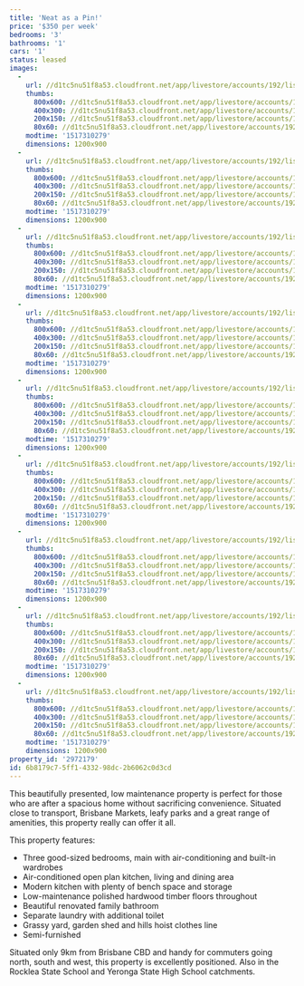 ```yaml
---
title: 'Neat as a Pin!'
price: '$350 per week'
bedrooms: '3'
bathrooms: '1'
cars: '1'
status: leased
images:
  -
    url: //d1tc5nu51f8a53.cloudfront.net/app/livestore/accounts/192/listings/1365141/images/Galah-3-Front-Daynes_1213445566_20180130090201.jpg
    thumbs:
      800x600: //d1tc5nu51f8a53.cloudfront.net/app/livestore/accounts/192/listings/1365141/images/Galah-3-Front-Daynes_1213445566_20180130090201_800x600.jpg
      400x300: //d1tc5nu51f8a53.cloudfront.net/app/livestore/accounts/192/listings/1365141/images/Galah-3-Front-Daynes_1213445566_20180130090201_400x300.jpg
      200x150: //d1tc5nu51f8a53.cloudfront.net/app/livestore/accounts/192/listings/1365141/images/Galah-3-Front-Daynes_1213445566_20180130090201_200x150.jpg
      80x60: //d1tc5nu51f8a53.cloudfront.net/app/livestore/accounts/192/listings/1365141/images/Galah-3-Front-Daynes_1213445566_20180130090201_80x60.jpg
    modtime: '1517310279'
    dimensions: 1200x900
  -
    url: //d1tc5nu51f8a53.cloudfront.net/app/livestore/accounts/192/listings/1365141/images/Galah-3-Living-Dayne_417565379_20180130090200.jpg
    thumbs:
      800x600: //d1tc5nu51f8a53.cloudfront.net/app/livestore/accounts/192/listings/1365141/images/Galah-3-Living-Dayne_417565379_20180130090200_800x600.jpg
      400x300: //d1tc5nu51f8a53.cloudfront.net/app/livestore/accounts/192/listings/1365141/images/Galah-3-Living-Dayne_417565379_20180130090200_400x300.jpg
      200x150: //d1tc5nu51f8a53.cloudfront.net/app/livestore/accounts/192/listings/1365141/images/Galah-3-Living-Dayne_417565379_20180130090200_200x150.jpg
      80x60: //d1tc5nu51f8a53.cloudfront.net/app/livestore/accounts/192/listings/1365141/images/Galah-3-Living-Dayne_417565379_20180130090200_80x60.jpg
    modtime: '1517310279'
    dimensions: 1200x900
  -
    url: //d1tc5nu51f8a53.cloudfront.net/app/livestore/accounts/192/listings/1365141/images/Galah-3-Living2-Dayn_9078365696_20180130090223.jpg
    thumbs:
      800x600: //d1tc5nu51f8a53.cloudfront.net/app/livestore/accounts/192/listings/1365141/images/Galah-3-Living2-Dayn_9078365696_20180130090223_800x600.jpg
      400x300: //d1tc5nu51f8a53.cloudfront.net/app/livestore/accounts/192/listings/1365141/images/Galah-3-Living2-Dayn_9078365696_20180130090223_400x300.jpg
      200x150: //d1tc5nu51f8a53.cloudfront.net/app/livestore/accounts/192/listings/1365141/images/Galah-3-Living2-Dayn_9078365696_20180130090223_200x150.jpg
      80x60: //d1tc5nu51f8a53.cloudfront.net/app/livestore/accounts/192/listings/1365141/images/Galah-3-Living2-Dayn_9078365696_20180130090223_80x60.jpg
    modtime: '1517310279'
    dimensions: 1200x900
  -
    url: //d1tc5nu51f8a53.cloudfront.net/app/livestore/accounts/192/listings/1365141/images/Galah-3-Kitchen-Dayn_4095209316_20180130090133.jpg
    thumbs:
      800x600: //d1tc5nu51f8a53.cloudfront.net/app/livestore/accounts/192/listings/1365141/images/Galah-3-Kitchen-Dayn_4095209316_20180130090133_800x600.jpg
      400x300: //d1tc5nu51f8a53.cloudfront.net/app/livestore/accounts/192/listings/1365141/images/Galah-3-Kitchen-Dayn_4095209316_20180130090133_400x300.jpg
      200x150: //d1tc5nu51f8a53.cloudfront.net/app/livestore/accounts/192/listings/1365141/images/Galah-3-Kitchen-Dayn_4095209316_20180130090133_200x150.jpg
      80x60: //d1tc5nu51f8a53.cloudfront.net/app/livestore/accounts/192/listings/1365141/images/Galah-3-Kitchen-Dayn_4095209316_20180130090133_80x60.jpg
    modtime: '1517310279'
    dimensions: 1200x900
  -
    url: //d1tc5nu51f8a53.cloudfront.net/app/livestore/accounts/192/listings/1365141/images/Galah-3-Bathroom-Day_5723735793_20180130085924.jpg
    thumbs:
      800x600: //d1tc5nu51f8a53.cloudfront.net/app/livestore/accounts/192/listings/1365141/images/Galah-3-Bathroom-Day_5723735793_20180130085924_800x600.jpg
      400x300: //d1tc5nu51f8a53.cloudfront.net/app/livestore/accounts/192/listings/1365141/images/Galah-3-Bathroom-Day_5723735793_20180130085924_400x300.jpg
      200x150: //d1tc5nu51f8a53.cloudfront.net/app/livestore/accounts/192/listings/1365141/images/Galah-3-Bathroom-Day_5723735793_20180130085924_200x150.jpg
      80x60: //d1tc5nu51f8a53.cloudfront.net/app/livestore/accounts/192/listings/1365141/images/Galah-3-Bathroom-Day_5723735793_20180130085924_80x60.jpg
    modtime: '1517310279'
    dimensions: 1200x900
  -
    url: //d1tc5nu51f8a53.cloudfront.net/app/livestore/accounts/192/listings/1365141/images/Galah-3-Bed1-Daynes-_1737135497_20180130090019.jpg
    thumbs:
      800x600: //d1tc5nu51f8a53.cloudfront.net/app/livestore/accounts/192/listings/1365141/images/Galah-3-Bed1-Daynes-_1737135497_20180130090019_800x600.jpg
      400x300: //d1tc5nu51f8a53.cloudfront.net/app/livestore/accounts/192/listings/1365141/images/Galah-3-Bed1-Daynes-_1737135497_20180130090019_400x300.jpg
      200x150: //d1tc5nu51f8a53.cloudfront.net/app/livestore/accounts/192/listings/1365141/images/Galah-3-Bed1-Daynes-_1737135497_20180130090019_200x150.jpg
      80x60: //d1tc5nu51f8a53.cloudfront.net/app/livestore/accounts/192/listings/1365141/images/Galah-3-Bed1-Daynes-_1737135497_20180130090019_80x60.jpg
    modtime: '1517310279'
    dimensions: 1200x900
  -
    url: //d1tc5nu51f8a53.cloudfront.net/app/livestore/accounts/192/listings/1365141/images/Galah-3-Bed2-Daynes-_6159770396_20180130090111.jpg
    thumbs:
      800x600: //d1tc5nu51f8a53.cloudfront.net/app/livestore/accounts/192/listings/1365141/images/Galah-3-Bed2-Daynes-_6159770396_20180130090111_800x600.jpg
      400x300: //d1tc5nu51f8a53.cloudfront.net/app/livestore/accounts/192/listings/1365141/images/Galah-3-Bed2-Daynes-_6159770396_20180130090111_400x300.jpg
      200x150: //d1tc5nu51f8a53.cloudfront.net/app/livestore/accounts/192/listings/1365141/images/Galah-3-Bed2-Daynes-_6159770396_20180130090111_200x150.jpg
      80x60: //d1tc5nu51f8a53.cloudfront.net/app/livestore/accounts/192/listings/1365141/images/Galah-3-Bed2-Daynes-_6159770396_20180130090111_80x60.jpg
    modtime: '1517310279'
    dimensions: 1200x900
  -
    url: //d1tc5nu51f8a53.cloudfront.net/app/livestore/accounts/192/listings/1365141/images/Galah-3-Bed3-Daynes-_2532255880_20180130090114.jpg
    thumbs:
      800x600: //d1tc5nu51f8a53.cloudfront.net/app/livestore/accounts/192/listings/1365141/images/Galah-3-Bed3-Daynes-_2532255880_20180130090114_800x600.jpg
      400x300: //d1tc5nu51f8a53.cloudfront.net/app/livestore/accounts/192/listings/1365141/images/Galah-3-Bed3-Daynes-_2532255880_20180130090114_400x300.jpg
      200x150: //d1tc5nu51f8a53.cloudfront.net/app/livestore/accounts/192/listings/1365141/images/Galah-3-Bed3-Daynes-_2532255880_20180130090114_200x150.jpg
      80x60: //d1tc5nu51f8a53.cloudfront.net/app/livestore/accounts/192/listings/1365141/images/Galah-3-Bed3-Daynes-_2532255880_20180130090114_80x60.jpg
    modtime: '1517310279'
    dimensions: 1200x900
  -
    url: //d1tc5nu51f8a53.cloudfront.net/app/livestore/accounts/192/listings/1365141/images/Galah-3-Backyard-Day_2869044836_20180130090032.jpg
    thumbs:
      800x600: //d1tc5nu51f8a53.cloudfront.net/app/livestore/accounts/192/listings/1365141/images/Galah-3-Backyard-Day_2869044836_20180130090032_800x600.jpg
      400x300: //d1tc5nu51f8a53.cloudfront.net/app/livestore/accounts/192/listings/1365141/images/Galah-3-Backyard-Day_2869044836_20180130090032_400x300.jpg
      200x150: //d1tc5nu51f8a53.cloudfront.net/app/livestore/accounts/192/listings/1365141/images/Galah-3-Backyard-Day_2869044836_20180130090032_200x150.jpg
      80x60: //d1tc5nu51f8a53.cloudfront.net/app/livestore/accounts/192/listings/1365141/images/Galah-3-Backyard-Day_2869044836_20180130090032_80x60.jpg
    modtime: '1517310279'
    dimensions: 1200x900
property_id: '2972179'
id: 6b8179c7-5ff1-4332-98dc-2b6062c0d3cd
---
```

This beautifully presented, low maintenance property is perfect for those who are after a spacious home without sacrificing convenience. Situated close to transport, Brisbane Markets, leafy parks and a great range of amenities, this property really can offer it all.

This property features:
*  Three good-sized bedrooms, main with air-conditioning and built-in wardrobes
*  Air-conditioned open plan kitchen, living and dining area
*  Modern kitchen with plenty of bench space and storage
*  Low-maintenance polished hardwood timber floors throughout
*  Beautiful renovated family bathroom
*  Separate laundry with additional toilet
*  Grassy yard, garden shed and hills hoist clothes line
*  Semi-furnished

Situated only 9km from Brisbane CBD and handy for commuters going north, south and west, this property is excellently positioned. Also in the Rocklea State School and Yeronga State High School catchments.